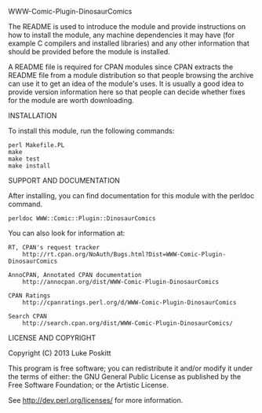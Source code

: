 WWW-Comic-Plugin-DinosaurComics

The README is used to introduce the module and provide instructions on
how to install the module, any machine dependencies it may have (for
example C compilers and installed libraries) and any other information
that should be provided before the module is installed.

A README file is required for CPAN modules since CPAN extracts the README
file from a module distribution so that people browsing the archive
can use it to get an idea of the module's uses. It is usually a good idea
to provide version information here so that people can decide whether
fixes for the module are worth downloading.


INSTALLATION

To install this module, run the following commands:

	perl Makefile.PL
	make
	make test
	make install

SUPPORT AND DOCUMENTATION

After installing, you can find documentation for this module with the
perldoc command.

    perldoc WWW::Comic::Plugin::DinosaurComics

You can also look for information at:

    RT, CPAN's request tracker
        http://rt.cpan.org/NoAuth/Bugs.html?Dist=WWW-Comic-Plugin-DinosaurComics

    AnnoCPAN, Annotated CPAN documentation
        http://annocpan.org/dist/WWW-Comic-Plugin-DinosaurComics

    CPAN Ratings
        http://cpanratings.perl.org/d/WWW-Comic-Plugin-DinosaurComics

    Search CPAN
        http://search.cpan.org/dist/WWW-Comic-Plugin-DinosaurComics/


LICENSE AND COPYRIGHT

Copyright (C) 2013 Luke Poskitt

This program is free software; you can redistribute it and/or modify it
under the terms of either: the GNU General Public License as published
by the Free Software Foundation; or the Artistic License.

See http://dev.perl.org/licenses/ for more information.

